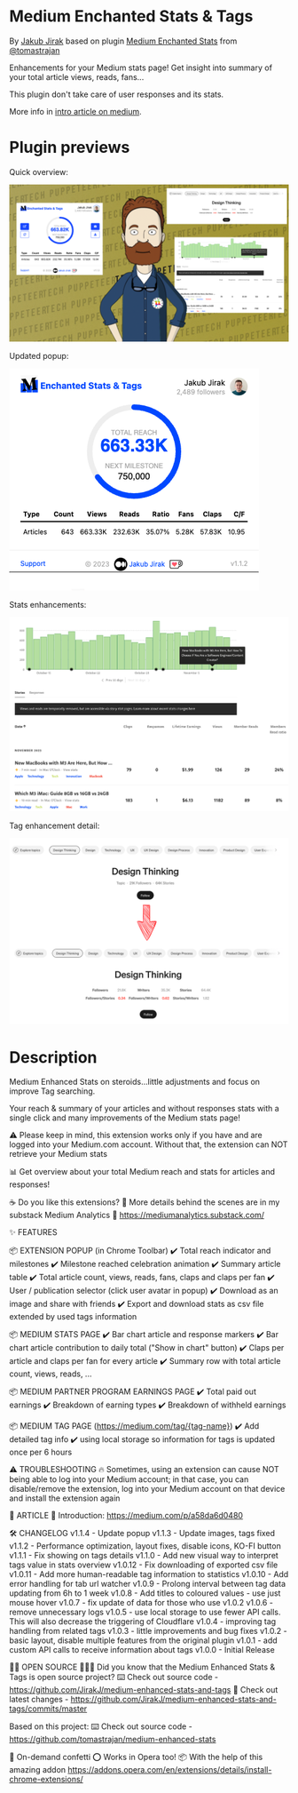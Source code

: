 # Medium Enchanted Stats & Tags
By [Jakub Jirak](https://jakubjirak.medium.com) based on plugin [Medium Enchanted Stats](https://chrome.google.com/webstore/detail/medium-Enhanced-stats/jnomnfoenpdinfkpaaigokicgcfkomjo) from [@tomastrajan](https://twitter.com/tomastrajan)

Enhancements for your Medium stats page! Get insight into summary of your total article views, reads, fans...

This plugin don't take care of user responses and its stats.

More info in [intro article on medium](https://medium.com/@jakubjirak/medium-enhanced-stats-tags-a58da6d0480).

# Plugin previews

Quick overview:

![Medium Enchanted Stats & Tags](https://raw.githubusercontent.com/JirakJ/medium-enhanced-stats-and-tags/master/assets/img_2.png)

Updated popup:

![Medium Enchanted Stats & Tags](https://raw.githubusercontent.com/JirakJ/medium-enhanced-stats-and-tags/master/assets/img_4.png)

Stats enhancements:

![Medium Enchanted Stats & Tags](https://raw.githubusercontent.com/JirakJ/medium-enhanced-stats-and-tags/master/assets/img_1.png)

Tag enhancement detail:

![Medium Enchanted Stats & Tags](https://raw.githubusercontent.com/JirakJ/medium-enhanced-stats-and-tags/master/assets/img_5.png)


# Description

Medium Enhanced Stats on steroids...little adjustments and focus on improve Tag searching.

Your reach & summary of your articles and without responses stats with a single click and many improvements of the Medium stats page!

⚠️ Please keep in mind, this extension works only if you have and are logged into your Medium.com account. Without that, the extension can NOT retrieve your Medium stats


📊 Get overview about your total Medium reach and stats for articles and responses!

☕ Do you like this extensions?
🤝 More details behind the scenes are in my substack Medium Analytics
🔗 https://mediumanalytics.substack.com/

✨ FEATURES

📦 EXTENSION POPUP (in Chrome Toolbar)
✔️ Total reach indicator and milestones
✔️ Milestone reached celebration animation
✔️ Summary article table
✔️ Total article count, views, reads, fans, claps and claps per fan
✔️ User / publication selector (click user avatar in popup)
✔️ Download as an image and share with friends
✔️ Export and download stats as csv file extended by used tags information


📦 MEDIUM STATS PAGE
✔️ Bar chart article and response markers
✔️ Bar chart article contribution to daily total ("Show in chart" button)
✔️ Claps per article and claps per fan for every article
✔️ Summary row with total article count, views, reads, ...


📦 MEDIUM PARTNER PROGRAM EARNINGS PAGE
✔️ Total paid out earnings
✔️ Breakdown of earning types
✔️ Breakdown of withheld earnings


📦 MEDIUM TAG PAGE (https://medium.com/tag/{tag-name})
✔️ Add detailed tag info
✔️ using local storage so information for tags is updated once per 6 hours


⚠️ TROUBLESHOOTING
🔥 Sometimes, using an extension can cause NOT being able to log into your Medium account; in that case, you can disable/remove the extension, log into your Medium account on that device and install the extension again

📖 ARTICLE
🤝 Introduction: https://medium.com/p/a58da6d0480

🛠️ CHANGELOG
v1.1.4 - Update popup
v1.1.3 - Update images, tags fixed
v1.1.2 - Performance optimization, layout fixes, disable icons, KO-FI button
v1.1.1 - Fix showing on tags details
v1.1.0 - Add new visual way to interpret tags value in stats overview
v1.0.12 - Fix downloading of exported csv file
v1.0.11 - Add more human-readable tag information to statistics
v1.0.10 - Add error handling for tab url watcher
v1.0.9 - Prolong interval between tag data updating from 6h to 1 week
v1.0.8 - Add titles to coloured values - use just mouse hover
v1.0.7 - fix update of data for those who use v1.0.2
v1.0.6 - remove unnecessary logs
v1.0.5 - use local storage to use fewer API calls. This will also decrease the triggering of Cloudflare
v1.0.4 - improving tag handling from related tags
v1.0.3 - little improvements and bug fixes
v1.0.2 - basic layout, disable multiple features from the original plugin
v1.0.1 - add custom API calls to receive information about tags
v1.0.0 - Initial Release

🤲🏻 OPEN SOURCE
👨🏻‍💻️ Did you know that the Medium Enhanced Stats & Tags is open source project?
⌨️ Check out source code -https://github.com/JirakJ/medium-enhanced-stats-and-tags
🔀 Check out latest changes - https://github.com/JirakJ/medium-enhanced-stats-and-tags/commits/master

Based on this project:
⌨️ Check out source code - https://github.com/tomastrajan/medium-enhanced-stats

🎉 On-demand confetti
⭕ Works in Opera too!
📦 With the help of this amazing addon
https://addons.opera.com/en/extensions/details/install-chrome-extensions/